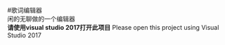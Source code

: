 #歌词编辑器  
闲的无聊做的一个编辑器  
**请使用visual studio 2017打开此项目**
Please open this project using Visual Studio 2017
